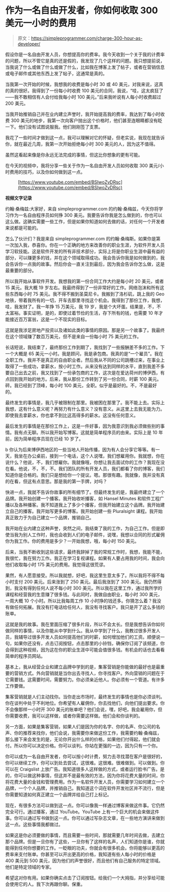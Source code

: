 # 作为一名自由开发者，你如何收取 300 美元一小时的费用

> 原文：<https://simpleprogrammer.com/charge-300-hour-as-developer/>

假设你是一名自由开发人员，你想提高你的费率。我今天收到一个关于我的计费率的问题，所以不管它是真的还是假的，我发现了几个这样的问题。我只想提前说，当我说了什么或做了什么或做了什么，比如我在博客上发了帖子，或者在营销信息或电子邮件或其他东西上发了帖子，这通常是真的。

当我第一次开始的时候，我想我的收费是每小时 30 或 40 美元，对我来说，这真的真的很好。我得到了一份每小时收费 100 美元的合同，我说，“哇，这太疯狂了——我不敢相信有人会付给我每小时 100 美元。”后来我听说有人每小时收费超过 200 美元。

当我开始推销自己并在业内建立声誉时，我开始提高我的费率，我达到了每小时收费 300 美元的地步，我第一次向客户抛出这个价格时，他们甚至连眼睛都没有眨一下。他们没有试图说服我。他们刚刚签了支票。

我花了一些时间才做到这一点，我可以理解对它的怀疑，但老实说，我现在就告诉你，就在最近几周，我第一次开始拒绝每小时 300 美元的人，因为这不值得。

虽然这看起来像是你永远无法完成的事情，但这比你想象的更有可能。

在今天的视频中，我将分享一些关于作为一名自由开发人员如何收取 300 美元/小时费用的技巧，以及你如何做到这一点。

<figure>

[https://www.youtube.com/embed/BSIwoZvDRsc](https://www.youtube.com/embed/BSIwoZvDRsc)

</figure>

**视频文字记录**

约翰·桑梅兹:大家好，来自 simpleprogrammer.com 的约翰·桑梅兹，今天你将学习作为一名自由程序员如何挣 300 美元。我要告诉你我是怎么做到的，你也可以这么做。这确实需要一些工作，但是如果你知道如何去做的话，对任何一个开发者来说都是可能的。

怎么了伙计们？我是来自 simpleprogrammer.com 的约翰·桑梅斯。如果你是第一次加入我，恭喜你。你在一个正确的地方来改善你的职业生涯，为软件开发人员学习软技能。这是软件开发的所有非技术部分，实际上将是你职业生涯中最有益的部分，可以赚更多的钱，并在这个领域取得成功。我会告诉你我是如何做到的，我会告诉你一点我的故事。然后你会一直关注到最后，因为我会告诉你怎么做，这是最重要的部分。

所以我开始从事软件开发。我想我的第一份合同工作大约是每小时 20 美元，或者 15 美元。我大概 19 岁左右。我最终得到了一份非常好的工作。网络泡沫和所有这些东西每小时 75 美元。我不得不搬到圣莫尼卡。我搬到了洛杉矶，跳上我的 Geo 地铁，带着我所有的一切，开车去那里寻找这个机会。我得到了那份工作，我想，哇，我发财了。我一年挣 15 万美元，我 19 岁，我是个大坏蛋。结果是，不，不太富裕。事实证明，是的，即使过着节俭的生活，存下所有的钱，也需要 10 年才能接近百万富翁，这是一个不现实的目标。

这就是我涉足房地产投资以及诸如此类的事情的原因。那是另一个故事了。我最终在这个领域赚了数百万美元，但不是来自一份每小时 75 美元的工作。

长话短说，我结束了，最终那份工作到期了，我找到了一些报酬差不多的工作。下一个大概是 65 美元一小时。我是顾问，我是承包商。我真的是“一个雇员”。我在全职工作。我并不是真正的自由职业者。然后我从不同的公司跳槽过来，在事业上取得了一些成功，拿薪水，按小时工作。从来没有达到同样的水平，直到我差不多要自己出去之前，我又找到了一份承包商的工作，这次是在爱达荷州的博伊西，有点回到我开始的地方。后来，我从那份工作转到了另一份合同，时薪 100 美元。砰。我已经到了顶峰，每小时 100 美元，全职。似乎是最好的。不，不是最好的。

最终发生的事情是，我几乎被限制在那里。我被困在那里了。我不能上去。实际上我想，这有什么意义呢？再努力有什么意义？没有意义。从这里上去我无能为力。即使我去拿薪水，你也拿不到比这高得多的薪水。这没有任何意义。

最后发生的事情是在那份工作上，这是一件好事，因为我意识到我必须做些别的事情。我有点无聊。所以我开始写博客。这就是简单程序员的由来。实际上是 10 年前，因为简单程序员现在已经 10 岁了。

b 你认为后来博伊西地区的一些当地人开始传播，因为有人会分享它等等。有一天，我坐在办公桌前，接到一个电话，这个人说嘿，我们想雇用你。我就想，你在说什么？他说，不，我们想雇你。我就像哦，你想让我去面试你的工作？我现在没在看。他说，不，不，不。我们团队的所有开发人员，我们都看了你的博客，我们知道你是合格的。我们只是想给你一个提议。嗯。那很有趣。我就像，我并没有真的在看，但这有点意思。那是我的第一手牌，对吗？

快进一点，我就不告诉你故事的所有细节了。但最终发生的是，我最终建立了一个品牌。我开始创建一个播客。我开始收听播客，如 Hansel Minutes 和软件工程广播以及各种播客。我不知道我上了多少个播客，但我开始建立这个品牌。我开始建立自己的播客。我开始写更多的博客。我开始创建一些 Pluralsight 课程。我开始真正致力于为自己建立一个品牌，推销自己。

我开始在业内建立这种声誉，突然之间，我结束了我的工作，为自己工作。但是即使当我为别人工作时，我也会收到人们的电子邮件，说嘿，我想以合同的形式雇佣你为我工作。你的费用是多少？一开始我想，哦，每小时 150 美元。

后来，当我不断收到这些请求，最终我辞掉了我的常规工作时，我想，我能不能，我很忙，我在努力工作。我正在学习复视课程。如果有人要占用我的时间，我会向他们收取每小时 175 美元的费用。我觉得这很荒谬。

果然，有人愿意接受。所以我就想，好吧，我这里生意太多了。所以我将不得不每小时支付 200 美元。后来涨到了 250 美元。最后我涨到了 300 美元。我仍然得到，我没有得到任何人说不每小时 300 美元。所以我在这里工作，通过我所学的课程和经营我的生意赚了很多钱。与此同时，我做自由职业，每小时 300 美元，一周大概 10 个小时。所以比我每周工作 10 小时挣的钱还多。你猜怎么着？我没有做任何拓展。我没有打电话给任何人，我没有寻找客户。我只是开了这么多钱的账单。

这就是我的故事。我在里面压缩了很多片段，所以不会太长。但是我想告诉你如何做同样的事情，以及你能从中学到什么。我从中学到了什么，我教过很多开发人员，我辅导过很多开发人员如何提高他们的时薪，如何增加他们的工资。顺便说一句，如果你还没有，点击订阅按钮，点击那里的小铃铛，确保你订阅了该频道，你会得到这种视频，因为这在你的职业生涯中可能会值很多钱。有机会的话也去看看简单的程序员网站。

基本上，我从经营企业和建立品牌中学到的是，集客营销是你能做的最好也是最重要的营销方式。外向营销就是当你出去寻找人，你寻找客户。外向营销的问题在于它需要钱。这需要时间，需要努力。你必须亲近他人。你必须有一个管道。有许多工作要做。

集客营销就是人们主动找你。当你走出市场时，最终发生的事情也是你必须谈判。你在谈判中处于不利地位。你希望有人雇佣你，你去找他们，向他们提出要求。你不会像那样一小时开 300 美元的账单吧？他们会说，嘿，好吧，我会雇用你，但你需要收费，我可以这样做，或者你需要这样做。他们会和你谈判的。

另一方面，如果是集客营销，如果人们是因为你的名字、你的名声、你公司的名声、你的推荐来找你，他们会说，我需要你来做这份工作，我需要约翰·桑梅兹，那么接下来会发生的是，无论你开出什么样的价格，如果他们付得起，他们就会付。所以你可以决定价格。你可以谈判。你站在更强的一边，因为只有一个你。

你可以成为一名自由开发者，你可以按小时计费，努力去寻找潜在客户是很好的，你可以继续工作，你可以到处去尝试，这很难。这很难。很难做到。可以做到。你可以在 Craigslist 上放广告。我知道很多人这样做的方式，或者运行脸书广告。是的，你可以做这种事情，但这并不是最有效的方法，因为你将花费大量的时间，你将花费大量的金钱和管理费用。作为一名软件开发人员，你需要学习如何建立一个品牌，一个个人品牌，并推销自己。我知道这个词在软件开发社区并不流行，但是你需要知道如何真正建立一个品牌并给自己打上标记。

现在，有很多方法可以做到这一点。你可以像我一样通过博客来做这件事。它仍然完全可行。通过播客，通过 YouTube。YouTube 上有一个巨大的机会来做这件事。你可以通过写书做到这一点。你可以通过写杂志文章，在一些地方演讲来做到这一点。这些事情我都做过。

如果这是你必须要做的事情，而且需要一些时间，那就需要几年时间去做，去建立那个品牌。但是一旦你有了这些，一旦你有了这样的名声，人们知道你是谁，你就能得到任何你想要的工作。一眨眼的功夫，你就会有很多机会。你将能够以更高的费率来支付账单。你甚至可以开出更高的价格，我知道有些人每小时的价格是 400 美元到 500 美元，因为他们的声誉很好，而且他们有自己服务的特定领域。他们是特定领域的专家。

希望这对你有用。如果你确实点击了订阅按钮。给我们一个大拇指，并分享给可能会使用它的人。我下次再跟你聊。保重。